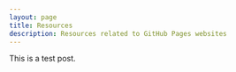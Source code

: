 ```yaml
---
layout: page
title: Resources
description: Resources related to GitHub Pages websites
---
```


This is a test post.
